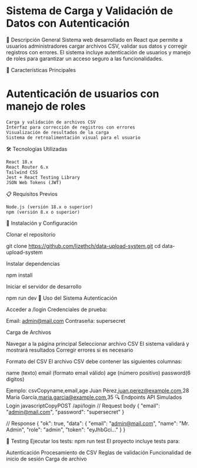 # Sistema de Carga y Validación de Datos con Autenticación
🌟 Descripción General
    Sistema web desarrollado en React que permite a usuarios administradores cargar archivos CSV, validar sus datos y corregir registros con errores. El sistema incluye autenticación de usuarios y manejo de roles para garantizar un acceso seguro a las funcionalidades.

🔑 Características Principales

# Autenticación de usuarios con manejo de roles
    Carga y validación de archivos CSV
    Interfaz para corrección de registros con errores
    Visualización de resultados de la carga
    Sistema de retroalimentación visual para el usuario

🛠️ Tecnologías Utilizadas

    React 18.x
    React Router 6.x
    Tailwind CSS
    Jest + React Testing Library
    JSON Web Tokens (JWT)

📋 Requisitos Previos

    Node.js (versión 18.x o superior)
    npm (versión 8.x o superior)

🚀 Instalación y Configuración

Clonar el repositorio

git clone https://github.com/lizethch/data-upload-system.git
cd data-upload-system

Instalar dependencias

 npm install

Iniciar el servidor de desarrollo

npm run dev
📝 Uso del Sistema
Autenticación

Acceder a /login
Credenciales de prueba:

Email: admin@mail.com
Contraseña: supersecret

Carga de Archivos

Navegar a la página principal
Seleccionar archivo CSV
El sistema validará y mostrará resultados
Corregir errores si es necesario

Formato del CSV
El archivo CSV debe contener las siguientes columnas:

name (texto)
email (formato email válido)
age (número positivo)
password(6 digitos)

Ejemplo:
csvCopyname,email,age
Juan Pérez,juan.perez@example.com,28
María García,maria.garcia@example.com,35
🔍 Endpoints API Simulados
Login
javascriptCopyPOST /api/login
// Request body
{
  "email": "admin@mail.com",
  "password": "supersecret"
}

// Response
{
  "ok": true,
  "data": {
    "email": "admin@mail.com",
    "name": "Mr. Admin",
    "role": "admin",
    "token": "eyJhbGci..."
  }
}

🧪 Testing
Ejecutar los tests:
npm run test
El proyecto incluye tests para:

Autenticación
Procesamiento de CSV
Reglas de validación
Funcionalidad de inicio de sesión
Carga de archivo